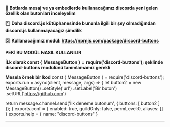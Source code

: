 🎉 **Botlarda mesaj ve ya embedlerde kullanacağımız discorda yeni gelen özellik olan butonları inceleyelim**


1️⃣ **Daha discord.js kütüphanesinde bununla ilgili bir şey olmadığından discord.js kullanmayacağız şimdilik**

2️⃣ **Kullanacağımız modül: https://npmjs.com/package/discord-buttons**

**PEKİ BU MODÜL NASIL KULLANILIR**

**İLk olarak const { MessageButton } = require('discord-buttons'); şeklinde discord-buttons modülünü tanımlamamız gerekli**

**Mesela örnek bir kod**
const { MessageButton } = require('discord-buttons');
exports.run = async(client, message, args) => {
  let button2 = new MessageButton()
    .setStyle('url')
    .setLabel('Bir buton')
    .setURL('https://github.com')
  
  return message.channel.send('İlk deneme butonum', {
    buttons: [
     button2
    ]
  });
}
exports.conf = {
    enabled: true,
    guildOnly: false,
    permLevel:0,
    aliases: []
    }
    exports.help = {
    name: "discord-buttons"
    }
__________________
